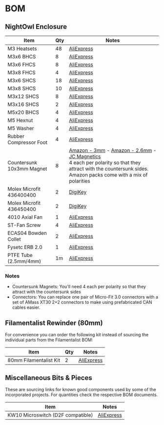 # BOM

## NightOwl Enclosure

Item | Qty | Notes
--- | --- | ---
M3 Heatsets | 48 | [AliExpress](https://www.aliexpress.us/item/3256806130510484.html)
M3x6 BHCS | 8 | [AliExpress](https://www.aliexpress.us/item/2251832624537980.html)
M3x6 FHCS | 8 | [AliExpress](https://www.aliexpress.us/item/2251832747871730.html)
M3x8 FHCS | 4 | [AliExpress](https://www.aliexpress.us/item/2251832747871730.html)
M3x6 SHCS | 18 | [AliExpress](https://www.aliexpress.us/item/2251832624557792.html)
M3x8 SHCS | 10 | [AliExpress](https://www.aliexpress.us/item/2251832624557792.html)
M3x12 SHCS | 8 | [AliExpress](https://www.aliexpress.us/item/2251832624557792.html)
M3x16 SHCS | 2 | [AliExpress](https://www.aliexpress.us/item/2251832624557792.html)
M5x20 BHCS | 4 | [AliExpress](https://www.aliexpress.us/item/2251832624537980.html)
M5 Hexnut | 4 | [AliExpress](https://www.aliexpress.us/item/2251832681933100.html)
M5 Washer | 4 | [AliExpress](https://www.aliexpress.us/item/3256802114850018.html)
Rubber Compressor Foot | 4 | [AliExpress](https://www.aliexpress.us/item/3256801282730627.html)
Countersunk 10x3mm Magnet | 8 | [Amazon - 3mm](https://www.amazon.com/dp/B0788Z23ZY)  - [Amazon - 2.6mm](https://www.amazon.com/gp/product/B09ZLFNZ4S) - [JC Magnetics](https://jc-magnetics.com/Magnet-N52-10mm-3mm-Hole-3mm-Countersunk-Ring)<br/>4 each per polarity so that they attract with the countersunk sides. Amazon packs come with a mix of polarities
Molex Microfit 436400400 | 2 | [DigiKey](https://www.digikey.com/en/products/detail/molex/0436400400/268981)
Molex Microfit 436450400 | 2 | [DigiKey](https://www.digikey.com/en/products/detail/molex/0436450400/268976)
4010 Axial Fan | 1 | [AliExpress](https://www.aliexpress.us/item/2251832541552769.html)
ST-Fan Screw | 4 | [AliExpress](https://www.aliexpress.us/item/3256801122413512.html)
ECAS04 Bowden Collet | 2 | [AliExpress](https://www.aliexpress.us/item/3256805436525602.html)
Fysetc ERB 2.0 | 1 | [AliExpress](https://www.aliexpress.us/item/3256807024596241.html)
PTFE Tube (2.5mm/4mm) | 1m | [AliExpress](https://www.aliexpress.us/item/3256807251789429.html)

### Notes

- Countersunk Magnets: You'll need 4 each per polarity so that they attract with the countersunk sides
- Connectors: You can replace one pair of Micro-Fit 3.0 connectors with a set of AMass XT30 2+2 connectors to make using prefabricated CAN cables easier.

## Filamentalist Rewinder (80mm)

For convenience you can order the following kit instead of sourcing the individual parts from the Filamentalist BOM:

Item | Qty | Notes
--- | --- | ---
80mm Filamentalist Kit | 2 | [AliExpress](https://www.aliexpress.us/item/3256807145086311.html)

## Miscellaneous Bits & Pieces

These are sourcing links for known good components used by some of the incorporated projects. For quantities check the respective BOM documents.

Item | Notes
---  | ---
KW10 Microswitch (D2F compatible) | [AliExpress](https://www.aliexpress.us/item/3256806868797694.html)
